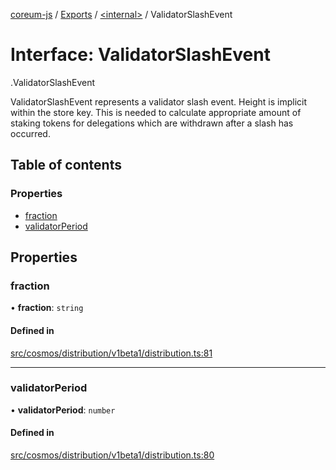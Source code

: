 [coreum-js](../README.md) / [Exports](../modules.md) / [<internal\>](../modules/internal_.md) / ValidatorSlashEvent

# Interface: ValidatorSlashEvent

[<internal>](../modules/internal_.md).ValidatorSlashEvent

ValidatorSlashEvent represents a validator slash event.
Height is implicit within the store key.
This is needed to calculate appropriate amount of staking tokens
for delegations which are withdrawn after a slash has occurred.

## Table of contents

### Properties

- [fraction](internal_.ValidatorSlashEvent.md#fraction)
- [validatorPeriod](internal_.ValidatorSlashEvent.md#validatorperiod)

## Properties

### fraction

• **fraction**: `string`

#### Defined in

[src/cosmos/distribution/v1beta1/distribution.ts:81](https://github.com/PulsaraIO/coreum-js/blob/63824e3/src/cosmos/distribution/v1beta1/distribution.ts#L81)

___

### validatorPeriod

• **validatorPeriod**: `number`

#### Defined in

[src/cosmos/distribution/v1beta1/distribution.ts:80](https://github.com/PulsaraIO/coreum-js/blob/63824e3/src/cosmos/distribution/v1beta1/distribution.ts#L80)
